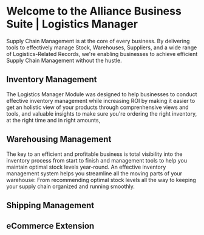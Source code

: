 # Welcome to the Alliance Business Suite | Logistics Manager

Supply Chain Management is at the core of every business. By delivering tools to effectively manage Stock, Warehouses, Suppliers, and a wide range of Logistics-Related Records, we're enabling businesses to achieve efficient Supply Chain Management without the hustle.

## Inventory Management
The Logistics Manager Module was designed to help businesses to conduct effective inventory management while increasing ROI by making it easier to get an holistic view of your products through comprenhensive views and tools, and valuable insights to make sure you're ordering the right inventory, at the right time and in right amounts, 

## Warehousing Management
The key to an efficient and profitable business is total visibility into the inventory process from start to finish and management tools to help you maintain optimal stock levels year-round. An effective inventory management system helps you streamline all the moving parts of your warehouse: From recommending optimal stock levels all the way to keeping your supply chain organized and running smoothly.

## Shipping Management


## eCommerce Extension